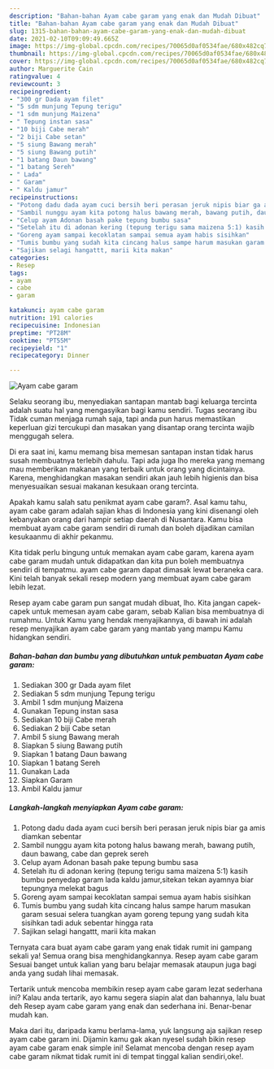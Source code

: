 ```yaml
---
description: "Bahan-bahan Ayam cabe garam yang enak dan Mudah Dibuat"
title: "Bahan-bahan Ayam cabe garam yang enak dan Mudah Dibuat"
slug: 1315-bahan-bahan-ayam-cabe-garam-yang-enak-dan-mudah-dibuat
date: 2021-02-10T09:09:49.665Z
image: https://img-global.cpcdn.com/recipes/70065d0af0534fae/680x482cq70/ayam-cabe-garam-foto-resep-utama.jpg
thumbnail: https://img-global.cpcdn.com/recipes/70065d0af0534fae/680x482cq70/ayam-cabe-garam-foto-resep-utama.jpg
cover: https://img-global.cpcdn.com/recipes/70065d0af0534fae/680x482cq70/ayam-cabe-garam-foto-resep-utama.jpg
author: Marguerite Cain
ratingvalue: 4
reviewcount: 3
recipeingredient:
- "300 gr Dada ayam filet"
- "5 sdm munjung Tepung terigu"
- "1 sdm munjung Maizena"
- " Tepung instan sasa"
- "10 biji Cabe merah"
- "2 biji Cabe setan"
- "5 siung Bawang merah"
- "5 siung Bawang putih"
- "1 batang Daun bawang"
- "1 batang Sereh"
- " Lada"
- " Garam"
- " Kaldu jamur"
recipeinstructions:
- "Potong dadu dada ayam cuci bersih beri perasan jeruk nipis biar ga amis diamkan sebentar"
- "Sambil nunggu ayam kita potong halus bawang merah, bawang putih, daun bawang, cabe dan geprek sereh"
- "Celup ayam Adonan basah pake tepung bumbu sasa"
- "Setelah itu di adonan kering (tepung terigu sama maizena 5:1) kasih bumbu penyedap garam lada kaldu jamur,sitekan tekan ayamnya biar tepungnya melekat bagus"
- "Goreng ayam sampai kecoklatan sampai semua ayam habis sisihkan"
- "Tumis bumbu yang sudah kita cincang halus sampe harum masukan garam sesuai selera tuangkan ayam goreng tepung yang sudah kita sisihkan tadi aduk sebentar hingga rata"
- "Sajikan selagi hangattt, marii kita makan"
categories:
- Resep
tags:
- ayam
- cabe
- garam

katakunci: ayam cabe garam 
nutrition: 191 calories
recipecuisine: Indonesian
preptime: "PT28M"
cooktime: "PT55M"
recipeyield: "1"
recipecategory: Dinner

---
```



![Ayam cabe garam](https://img-global.cpcdn.com/recipes/70065d0af0534fae/680x482cq70/ayam-cabe-garam-foto-resep-utama.jpg)

Selaku seorang ibu, menyediakan santapan mantab bagi keluarga tercinta adalah suatu hal yang mengasyikan bagi kamu sendiri. Tugas seorang ibu Tidak cuman menjaga rumah saja, tapi anda pun harus memastikan keperluan gizi tercukupi dan masakan yang disantap orang tercinta wajib menggugah selera.

Di era  saat ini, kamu memang bisa memesan santapan instan tidak harus susah membuatnya terlebih dahulu. Tapi ada juga lho mereka yang memang mau memberikan makanan yang terbaik untuk orang yang dicintainya. Karena, menghidangkan masakan sendiri akan jauh lebih higienis dan bisa menyesuaikan sesuai makanan kesukaan orang tercinta. 



Apakah kamu salah satu penikmat ayam cabe garam?. Asal kamu tahu, ayam cabe garam adalah sajian khas di Indonesia yang kini disenangi oleh kebanyakan orang dari hampir setiap daerah di Nusantara. Kamu bisa membuat ayam cabe garam sendiri di rumah dan boleh dijadikan camilan kesukaanmu di akhir pekanmu.

Kita tidak perlu bingung untuk memakan ayam cabe garam, karena ayam cabe garam mudah untuk didapatkan dan kita pun boleh membuatnya sendiri di tempatmu. ayam cabe garam dapat dimasak lewat beraneka cara. Kini telah banyak sekali resep modern yang membuat ayam cabe garam lebih lezat.

Resep ayam cabe garam pun sangat mudah dibuat, lho. Kita jangan capek-capek untuk memesan ayam cabe garam, sebab Kalian bisa membuatnya di rumahmu. Untuk Kamu yang hendak menyajikannya, di bawah ini adalah resep menyajikan ayam cabe garam yang mantab yang mampu Kamu hidangkan sendiri.

<!--inarticleads1-->

##### Bahan-bahan dan bumbu yang dibutuhkan untuk pembuatan Ayam cabe garam:

1. Sediakan 300 gr Dada ayam filet
1. Sediakan 5 sdm munjung Tepung terigu
1. Ambil 1 sdm munjung Maizena
1. Gunakan  Tepung instan sasa
1. Sediakan 10 biji Cabe merah
1. Sediakan 2 biji Cabe setan
1. Ambil 5 siung Bawang merah
1. Siapkan 5 siung Bawang putih
1. Siapkan 1 batang Daun bawang
1. Siapkan 1 batang Sereh
1. Gunakan  Lada
1. Siapkan  Garam
1. Ambil  Kaldu jamur




<!--inarticleads2-->

##### Langkah-langkah menyiapkan Ayam cabe garam:

1. Potong dadu dada ayam cuci bersih beri perasan jeruk nipis biar ga amis diamkan sebentar
1. Sambil nunggu ayam kita potong halus bawang merah, bawang putih, daun bawang, cabe dan geprek sereh
1. Celup ayam Adonan basah pake tepung bumbu sasa
1. Setelah itu di adonan kering (tepung terigu sama maizena 5:1) kasih bumbu penyedap garam lada kaldu jamur,sitekan tekan ayamnya biar tepungnya melekat bagus
1. Goreng ayam sampai kecoklatan sampai semua ayam habis sisihkan
1. Tumis bumbu yang sudah kita cincang halus sampe harum masukan garam sesuai selera tuangkan ayam goreng tepung yang sudah kita sisihkan tadi aduk sebentar hingga rata
1. Sajikan selagi hangattt, marii kita makan




Ternyata cara buat ayam cabe garam yang enak tidak rumit ini gampang sekali ya! Semua orang bisa menghidangkannya. Resep ayam cabe garam Sesuai banget untuk kalian yang baru belajar memasak ataupun juga bagi anda yang sudah lihai memasak.

Tertarik untuk mencoba membikin resep ayam cabe garam lezat sederhana ini? Kalau anda tertarik, ayo kamu segera siapin alat dan bahannya, lalu buat deh Resep ayam cabe garam yang enak dan sederhana ini. Benar-benar mudah kan. 

Maka dari itu, daripada kamu berlama-lama, yuk langsung aja sajikan resep ayam cabe garam ini. Dijamin kamu gak akan nyesel sudah bikin resep ayam cabe garam enak simple ini! Selamat mencoba dengan resep ayam cabe garam nikmat tidak rumit ini di tempat tinggal kalian sendiri,oke!.

